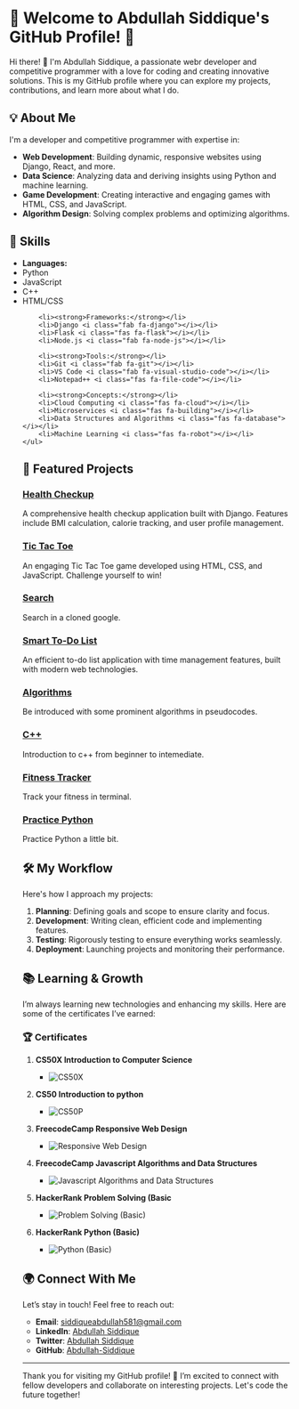 # 🌟 Welcome to Abdullah Siddique's GitHub Profile! 🌟

Hi there! 👋 I'm Abdullah Siddique, a passionate webr developer and competitive programmer with a love for coding and creating innovative solutions. This is my GitHub profile where you can explore my projects, contributions, and learn more about what I do.

## 💡 About Me

I'm a developer and competitive programmer with expertise in:

- **Web Development**: Building dynamic, responsive websites using Django, React, and more.
- **Data Science**: Analyzing data and deriving insights using Python and machine learning.
- **Game Development**: Creating interactive and engaging games with HTML, CSS, and JavaScript.
- **Algorithm Design**: Solving complex problems and optimizing algorithms.

<!DOCTYPE html>
<html lang="en">
<head>
    <meta charset="UTF-8">
    <meta name="viewport" content="width=device-width, initial-scale=1.0">
    <title>My GitHub Profile</title>
    <link rel="stylesheet" href="https://cdnjs.cloudflare.com/ajax/libs/font-awesome/6.0.0-beta3/css/all.min.css">
</head>
<body>
    <h2>🔧 Skills</h2>
    <ul>
        <li><strong>Languages:</strong></li>
        <li>Python <i class="fab fa-python"></i></li>
        <li>JavaScript <i class="fab fa-js-square"></i></li>
        <li>C++ <i class="fas fa-cogs"></i></li>
        <li>HTML/CSS <i class="fab fa-html5"></i> <i class="fab fa-css3-alt"></i></li>

        <li><strong>Frameworks:</strong></li>
        <li>Django <i class="fab fa-django"></i></li>
        <li>Flask <i class="fas fa-flask"></i></li>
        <li>Node.js <i class="fab fa-node-js"></i></li>

        <li><strong>Tools:</strong></li>
        <li>Git <i class="fab fa-git"></i></li>
        <li>VS Code <i class="fab fa-visual-studio-code"></i></li>
        <li>Notepad++ <i class="fas fa-file-code"></i></li>

        <li><strong>Concepts:</strong></li>
        <li>Cloud Computing <i class="fas fa-cloud"></i></li>
        <li>Microservices <i class="fas fa-building"></i></li>
        <li>Data Structures and Algorithms <i class="fas fa-database"></i></li>
        <li>Machine Learning <i class="fas fa-robot"></i></li>
    </ul>
</body>
</html>

## 🚀 Featured Projects

### [**Health Checkup**](https://abdullah-siddique.github.io/Alt/)
A comprehensive health checkup application built with Django. Features include BMI calculation, calorie tracking, and user profile management.

### [**Tic Tac Toe**](https://abdullah-siddique.github.io/tictactoe/)
An engaging Tic Tac Toe game developed using HTML, CSS, and JavaScript. Challenge yourself to win!

### [**Search**](https://abdullah-siddique.github.io/Search/)
Search in a cloned google. 

### [**Smart To-Do List**](https://abdullah-siddique.github.io/todo/)
An efficient to-do list application with time management features, built with modern web technologies.

### [**Algorithms**](https://github.com/Abdullah-Siddique/Pseudocodes)
Be introduced with some prominent algorithms in pseudocodes.

### [**C++**](https://github.com/Abdullah-Siddique/C_Plus_Plus)
Introduction to c++ from beginner to intemediate.

### [**Fitness Tracker**](https://github.com/Abdullah-Siddique/FitnessTracker)
Track your fitness in terminal.

### [**Practice Python**](https://github.com/Abdullah-Siddique/Python)
Practice Python a little bit.

## 🛠️ My Workflow

Here's how I approach my projects:

1. **Planning**: Defining goals and scope to ensure clarity and focus.
2. **Development**: Writing clean, efficient code and implementing features.
3. **Testing**: Rigorously testing to ensure everything works seamlessly.
4. **Deployment**: Launching projects and monitoring their performance.

## 📚 Learning & Growth

I’m always learning new technologies and enhancing my skills. Here are some of the certificates I’ve earned:

### 🏆 Certificates

1. **CS50X Introduction to Computer Science**
   - ![CS50X](https://i.ibb.co.com/9c0Pp8z/CS50x.jpg)
   

2. **CS50 Introduction to python**
   - ![CS50P](https://i.ibb.co.com/BfMV76q/CS50P.png)
   

3. **FreecodeCamp Responsive Web Design**
   - ![Responsive Web Design](https://i.ibb.co.com/q9rvCbV/Responsive-Web-Design.png)
   

4. **FreecodeCamp Javascript Algorithms and Data Structures**
   - ![Javascript Algorithms and Data Structures](https://i.ibb.co.com/HN75bZC/Javascript-Algorithm.png)
   

5. **HackerRank Problem Solving (Basic**
   - ![Problem Solving (Basic)](https://i.ibb.co.com/X8drdgq/456256585-378742858435185-5037122444859474653-n.png)
   

6. **HackerRank Python (Basic)**
   - ![Python (Basic)](https://i.ibb.co.com/M1x7nYm/457645826-523531896717399-2730785214774458873-n.png)
   

## 🌍 Connect With Me

Let’s stay in touch! Feel free to reach out:

- **Email**: [siddiqueabdullah581@gmail.com](mailto:siddiqueabdullah581@gmail.com)
- **LinkedIn**: [Abdullah Siddique](https://www.linkedin.com/in/abdullah-siddique-633bbb249/)
- **Twitter**: [Abdullah Siddique](https://x.com/s2009_abdullah)
- **GitHub**: [Abdullah-Siddique](https://github.com/Abdullah-Siddique)

---

Thank you for visiting my GitHub profile! 🚀 I’m excited to connect with fellow developers and collaborate on interesting projects. Let's code the future together!

